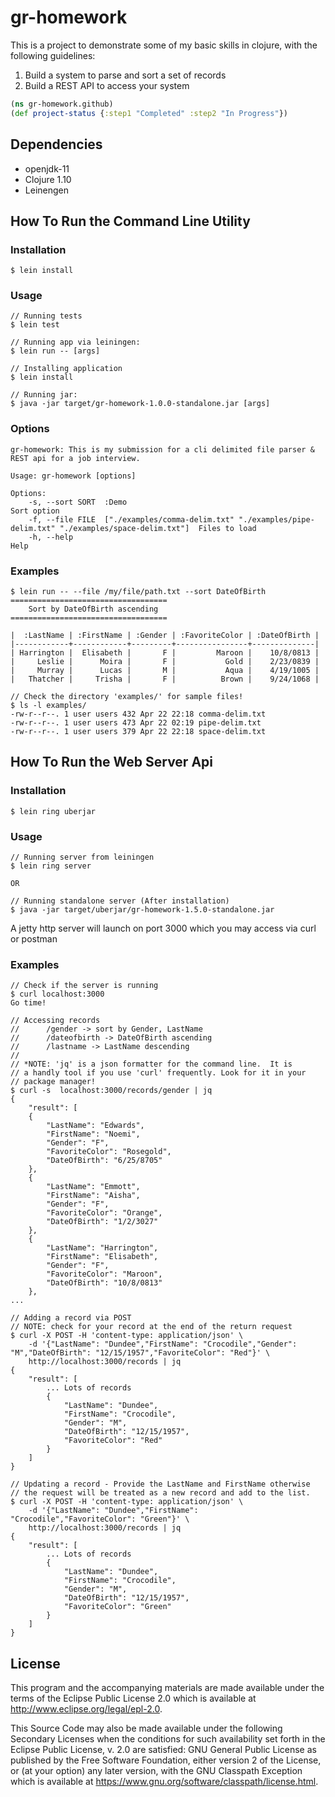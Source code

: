 # gr-homework

This is a project to demonstrate some of my basic skills in clojure, with the following guidelines:

1. Build a system to parse and sort a set of records
2. Build a REST API to access your system

```clojure
(ns gr-homework.github)
(def project-status {:step1 "Completed" :step2 "In Progress"})
```

## Dependencies

- openjdk-11
- Clojure 1.10
- Leinengen

## How To Run the Command Line Utility
### Installation
   
    $ lein install
### Usage
   
    // Running tests
    $ lein test

    // Running app via leiningen:
    $ lein run -- [args]

    // Installing application
    $ lein install

    // Running jar:
    $ java -jar target/gr-homework-1.0.0-standalone.jar [args]
### Options

    gr-homework: This is my submission for a cli delimited file parser & REST api for a job interview.

    Usage: gr-homework [options]

    Options:
        -s, --sort SORT  :Demo                                                                                    Sort option
        -f, --file FILE  ["./examples/comma-delim.txt" "./examples/pipe-delim.txt" "./examples/space-delim.txt"]  Files to load
        -h, --help                                                                                                Help

    
### Examples

    $ lein run -- --file /my/file/path.txt --sort DateOfBirth
    =================================== 
        Sort by DateOfBirth ascending 
    ===================================

    |  :LastName | :FirstName | :Gender | :FavoriteColor | :DateOfBirth |
    |------------+------------+---------+----------------+--------------|
    | Harrington |  Elisabeth |       F |         Maroon |    10/8/0813 |
    |     Leslie |      Moira |       F |           Gold |    2/23/0839 |
    |     Murray |      Lucas |       M |           Aqua |    4/19/1005 |
    |   Thatcher |     Trisha |       F |          Brown |    9/24/1068 |

    // Check the directory 'examples/' for sample files!
    $ ls -l examples/
    -rw-r--r--. 1 user users 432 Apr 22 22:18 comma-delim.txt
    -rw-r--r--. 1 user users 473 Apr 22 02:19 pipe-delim.txt
    -rw-r--r--. 1 user users 379 Apr 22 22:18 space-delim.txt
## How To Run the Web Server Api

### Installation

    $ lein ring uberjar

### Usage

    // Running server from leiningen
    $ lein ring server

    OR

    // Running standalone server (After installation)
    $ java -jar target/uberjar/gr-homework-1.5.0-standalone.jar

A jetty http server will launch on port 3000 which you may access via curl or postman

### Examples

    // Check if the server is running
    $ curl localhost:3000
    Go time!

    // Accessing records
    //      /gender -> sort by Gender, LastName
    //      /dateofbirth -> DateOfBirth ascending
    //      /lastname -> LastName descending
    //
    // *NOTE: 'jq' is a json formatter for the command line.  It is 
    // a handly tool if you use 'curl' frequently. Look for it in your
    // package manager!
    $ curl -s  localhost:3000/records/gender | jq
    {
        "result": [
        {
            "LastName": "Edwards",
            "FirstName": "Noemi",
            "Gender": "F",
            "FavoriteColor": "Rosegold",
            "DateOfBirth": "6/25/8705"
        },
        {
            "LastName": "Emmott",
            "FirstName": "Aisha",
            "Gender": "F",
            "FavoriteColor": "Orange",
            "DateOfBirth": "1/2/3027"
        },
        {
            "LastName": "Harrington",
            "FirstName": "Elisabeth",
            "Gender": "F",
            "FavoriteColor": "Maroon",
            "DateOfBirth": "10/8/0813"
        },
    ...

    // Adding a record via POST
    // NOTE: check for your record at the end of the return request
    $ curl -X POST -H 'content-type: application/json' \
        -d '{"LastName": "Dundee","FirstName": "Crocodile","Gender": "M","DateOfBirth": "12/15/1957","FavoriteColor": "Red"}' \
        http://localhost:3000/records | jq
    {
        "result": [
            ... Lots of records
            {
                "LastName": "Dundee",
                "FirstName": "Crocodile",
                "Gender": "M",
                "DateOfBirth": "12/15/1957",
                "FavoriteColor": "Red"
            }
        ]
    }

    // Updating a record - Provide the LastName and FirstName otherwise
    // the request will be treated as a new record and add to the list.
    $ curl -X POST -H 'content-type: application/json' \
        -d '{"LastName": "Dundee","FirstName": "Crocodile","FavoriteColor": "Green"}' \
        http://localhost:3000/records | jq
    {
        "result": [
            ... Lots of records
            {
                "LastName": "Dundee",
                "FirstName": "Crocodile",
                "Gender": "M",
                "DateOfBirth": "12/15/1957",
                "FavoriteColor": "Green"
            }
        ]
    }


## License


This program and the accompanying materials are made available under the
terms of the Eclipse Public License 2.0 which is available at
http://www.eclipse.org/legal/epl-2.0.

This Source Code may also be made available under the following Secondary
Licenses when the conditions for such availability set forth in the Eclipse
Public License, v. 2.0 are satisfied: GNU General Public License as published by
the Free Software Foundation, either version 2 of the License, or (at your
option) any later version, with the GNU Classpath Exception which is available
at https://www.gnu.org/software/classpath/license.html.
